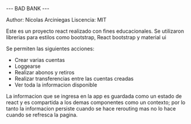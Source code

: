 --- BAD BANK ---

Author: Nicolas Arciniegas
Liscencia: MIT

Este es un proyecto react realizado con fines educacionales.
Se utilizaron librerias para estilos como bootstrap, React bootstrap y material ui

Se permiten las siguientes acciones:

- Crear varias cuentas
- Loggearse
- Realizar abonos y retiros
- Realizar transferencias entre las cuentas creadas
- Ver toda la informacion disponible

La informacion que se ingresa en la app es guardada como un estado de react y es compartida a los demas componentes
como un contexto; por lo tanto la informacion persiste cuando se hace rerouting mas no lo hace cuando se refresca la
pagina.
